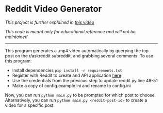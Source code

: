 # Reddit Video Generator

*This project is further explained in [this video](https://youtu.be/ZmSb3LZDdf0)*

*This code is meant only for educational reference and will not be maintained*

---
This program generates a .mp4 video automatically by querying the top post on the
r/askreddit subreddit, and grabbing several comments. To use this program:
- Install dependencies `pip install -r requirements.txt`
- Register with Reddit to create and API application [here](https://www.reddit.com/prefs/apps/)
- Use the credentials from the previous step to update reddit.py line 46-51
- Make a copy of config.example.ini and rename to config.ini

Now, you can run `python main.py` to be prompted for which post to choose. Alternatively,
you can run `python main.py <reddit-post-id>` to create a video for a specific post.
